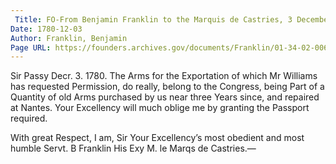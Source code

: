 ```yaml
---
 Title: FO-From Benjamin Franklin to the Marquis de Castries, 3 December 1780
Date: 1780-12-03
Author: Franklin, Benjamin
Page URL: https://founders.archives.gov/documents/Franklin/01-34-02-0065
---
```


Sir
Passy Decr. 3. 1780.
The Arms for the Exportation of which Mr Williams has requested Permission, do really, belong to the Congress, being Part of a Quantity of old Arms purchased by us near three Years since, and repaired at Nantes. Your Excellency will much oblige me by granting the Passport required.

With great Respect, I am, Sir Your Excellency’s most obedient and most humble Servt.
B Franklin
His Exy M. le Marqs de Castries.—

